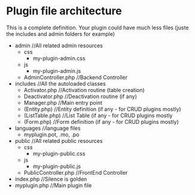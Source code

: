 # Plugin file architecture

This is a complete definition. Your plugin could have much less files (juste the includes and admin folders for example)

- admin //All related admin resources
	- css
		- my-plugin-admin.css
	- js
		- my-plugin-admin.js 
    - AdminController.php //Backend Controller
- includes //All the autoloaded classes
    - Activator.php //Activation routine (table creation)
    - Deactivator.php //Deactivation routine (if any)
    - Manager.php //Main entry point
    - (Entity.php) //Entity definition (if any - for CRUD plugins mostly)
    - (ListTable.php) //List Table (if any - for CRUD plugins mostly    
    - (Form.php) //Form definition (if any - for CRUD plugins mostly)
- languages //language files
    - myplugin.pot, .mo, .po
- public //All related public resources
	- css 
		- my-plugin-public.css
	- js
		- my-plugin-public.js  
    - PublicController.php //FrontEnd Controller
- index.php //Silence is golden
- myplugin.php //Main plugin file
